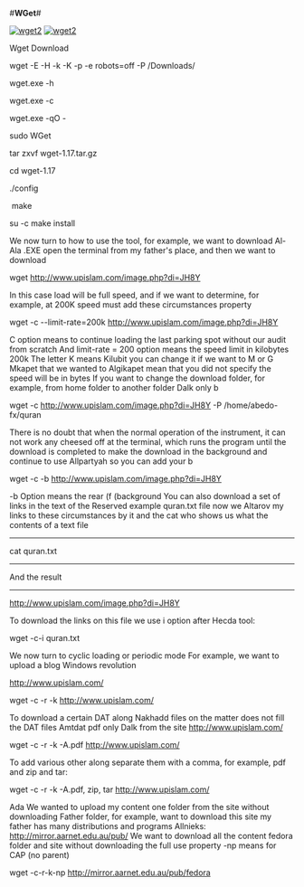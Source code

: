 
#**WGet**#

<a href="http://www.upislam.com/?pt=JH8Y" title="wget2" ><img src="http://www.upislam.com/image.php?dt=JH8Y" alt="wget2" /></a>
<a href="http://2.bp.blogspot.com/-Hj9PHNgXtOY/Vk5YrNjWjnI/AAAAAAAAAEI/Lg696TlvW4s/s200/wget2.png" title="wget2" ><img src="http://2.bp.blogspot.com/-Hj9PHNgXtOY/Vk5YrNjWjnI/AAAAAAAAAEI/Lg696TlvW4s/s200/wget2.png" alt="wget2" /></a>

Wget Download 

wget -E -H -k -K -p -e robots=off -P /Downloads/

wget.exe -h

wget.exe -c

wget.exe -qO - 

sudo WGet 

tar zxvf wget-1.17.tar.gz

cd wget-1.17

./config

 make

su -c make install

We now turn to how to use the tool, for example, we want to download Al-Ala .EXE open the terminal from my father's place, and then we want to download

wget http://www.upislam.com/image.php?di=JH8Y

In this case load will be full speed, and if we want to determine, for example, at 200K speed must add these circumstances property

wget -c --limit-rate=200k http://www.upislam.com/image.php?di=JH8Y

C option means to continue loading the last parking spot without our audit from scratch
And limit-rate = 200 option means the speed limit in kilobytes 200k
The letter K means Kilubit you can change it if we want to M or G Mkapet that we wanted to Algikapet mean that you did not specify the speed will be in bytes
If you want to change the download folder, for example, from home folder to another folder Dalk only b

wget -c http://www.upislam.com/image.php?di=JH8Y -P /home/abedo-fx/quran

There is no doubt that when the normal operation of the instrument, it can not work any cheesed off at the terminal, which runs the program until the download is completed to make the download in the background and continue to use Allpartyah so you can add your b

wget -c -b http://www.upislam.com/image.php?di=JH8Y

-b Option means the rear (f (background
You can also download a set of links in the text of the Reserved example quran.txt file now we Altarov my links to these circumstances by it and the cat who shows us what the contents of a text file
************************
cat quran.txt
************************
And the result
************************
http://www.upislam.com/image.php?di=JH8Y

To download the links on this file we use i option after Hecda tool:

wget -c-i quran.txt

We now turn to cyclic loading or periodic mode For example, we want to upload a blog Windows revolution

http://www.upislam.com/

wget -c -r -k http://www.upislam.com/

To download a certain DAT along Nakhadd files on the matter does not fill the DAT files Amtdat pdf only Dalk from the site http://www.upislam.com/

wget -c -r -k -A.pdf http://www.upislam.com/

To add various other along separate them with a comma, for example, pdf and zip and tar:

wget -c -r -k -A.pdf, zip, tar http://www.upislam.com/

Ada We wanted to upload my content one folder from the site without downloading Father folder, for example, want to download this site my father has many distributions and programs Allnieks: http://mirror.aarnet.edu.au/pub/
We want to download all the content fedora folder and site without downloading the full use property -np means for CAP (no parent)

wget -c-r-k-np http://mirror.aarnet.edu.au/pub/fedora
